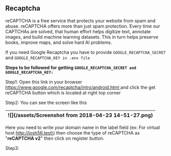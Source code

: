 ## Recaptcha

reCAPTCHA is a free service that protects your website from spam and abuse. reCAPTCHA offers more than just spam protection. Every time our CAPTCHAs are solved, that human effort helps digitize text, annotate images, and build machine learning datasets. This in turn helps preserve books, improve maps, and solve hard AI problems.

If you need Google Recaptcha you have to provide `GOOGLE_RECAPTCHA_SECRET` and  `GOOGLE_RECAPTCHA_KEY in .env file`

**Steps to be followed for getting `GOOGLE_RECAPTCHA_SECRET and GOOGLE_RECAPTCHA_KEY:`**

Step1: Open this link in your browser [https://www.google.com/recaptcha/intro/android.html ](https://www.google.com/recaptcha/intro/android.html)and click the get reCAPTCHA button which is located at right top corner

Step2: You can see the screen like this

| ![](/assets/Screenshot from 2018-04-23 14-51-27.png) |
| :--- |


Here you need to write your domain name in the label field \(ex: For virtual host http://josh56.test\) then choose the type of reCAPTCHA as "**reCAPTCHA v2**" then click on register button.

Step3:



